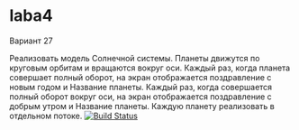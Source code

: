 # laba4
Вариант 27

Реализовать модель Солнечной системы. Планеты движутся по круговым орбитам и
вращаются вокруг оси. Каждый раз, когда планета совершает полный оборот, на экран
отображается поздравление с новым годом и Название планеты. Каждый раз, когда
совершается полный оборот вокруг оси, на экран отображается поздравление с добрым
утром и Название планеты. Каждую планету реализовать в отдельном потоке.
[![Build Status](https://travis-ci.com/Kvolam/laba4.svg?branch=master)](https://travis-ci.com/Kvolam/laba4)
